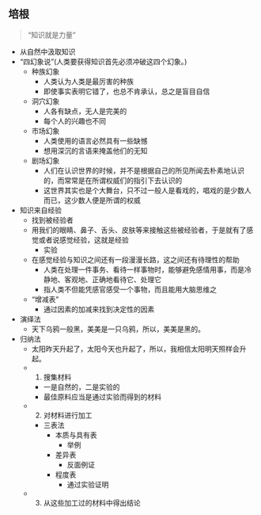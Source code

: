 ## 培根
>“知识就是力量”
- 从自然中汲取知识
- “四幻象说”(人类要获得知识首先必须冲破这四个幻象。)
	- 种族幻象
		- 人类认为人类是最厉害的种族
		- 即使事实表明它错了，也总不肯承认，总之是盲目自信
	- 洞穴幻象
		- 人各有缺点，无人是完美的
		- 每个人的兴趣也不同
	- 市场幻象
		- 人类使用的语言必然具有一些缺憾
		- 想用深沉的言语来掩盖他们的无知
	- 剧场幻象
		- 人们在认识世界的时候，并不是根据自己的所见所闻去朴素地认识的，而常常是在所谓权威们的指引下去认识的
		- 这世界其实也是个大舞台，只不过一般人是看戏的，唱戏的是少数人而已，这少数人便是所谓的权威
- 知识来自经验
	- 找到被经验者
	- 用我们的眼睛、鼻子、舌头、皮肤等来接触这些被经验者，于是就有了感觉或者说感觉经验，这就是经验
		- 实验
	- 在感觉经验与知识之间还有一段漫漫长路，这之间还有待理性的帮助
		- 人类在处理一件事务、看待一样事物时，能够避免感情用事，而是冷静地、客观地、正确地看待它、处理它
		- 指人类不但能凭感官感受一个事物，而且能用大脑思维之
	- “增减表”
		- 通过因素的加减来找到决定性的因素
- 演绎法
	- 天下乌鸦一般黑，美美是一只乌鸦，所以，美美是黑的。
- 归纳法
	- 太阳昨天升起了，太阳今天也升起了，所以，我相信太阳明天照样会升起。
	- 1. 搜集材料
		- 一是自然的，二是实验的
		- 最佳原料应当是通过实验而得到的材料
	- 2. 对材料进行加工
		- 三表法
			- 本质与具有表
				- 举例
			- 差异表
				- 反面例证
			- 程度表
				- 通过实验证明
	- 3. 从这些加工过的材料中得出结论